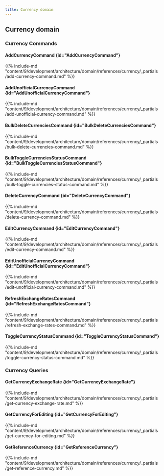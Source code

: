 ```yaml
---
title: Currency domain
---
```


## Currency domain

### Currency Commands

#### AddCurrencyCommand {id="AddCurrencyCommand"}

{{%  include-md "content/9/development/architecture/domain/references/currency/_partials/add-currency-command.md" %}}
#### AddUnofficialCurrencyCommand {id="AddUnofficialCurrencyCommand"}

{{%  include-md "content/9/development/architecture/domain/references/currency/_partials/add-unofficial-currency-command.md" %}}
#### BulkDeleteCurrenciesCommand {id="BulkDeleteCurrenciesCommand"}

{{%  include-md "content/9/development/architecture/domain/references/currency/_partials/bulk-delete-currencies-command.md" %}}
#### BulkToggleCurrenciesStatusCommand {id="BulkToggleCurrenciesStatusCommand"}

{{%  include-md "content/9/development/architecture/domain/references/currency/_partials/bulk-toggle-currencies-status-command.md" %}}
#### DeleteCurrencyCommand {id="DeleteCurrencyCommand"}

{{%  include-md "content/9/development/architecture/domain/references/currency/_partials/delete-currency-command.md" %}}
#### EditCurrencyCommand {id="EditCurrencyCommand"}

{{%  include-md "content/9/development/architecture/domain/references/currency/_partials/edit-currency-command.md" %}}
#### EditUnofficialCurrencyCommand {id="EditUnofficialCurrencyCommand"}

{{%  include-md "content/9/development/architecture/domain/references/currency/_partials/edit-unofficial-currency-command.md" %}}
#### RefreshExchangeRatesCommand {id="RefreshExchangeRatesCommand"}

{{%  include-md "content/9/development/architecture/domain/references/currency/_partials/refresh-exchange-rates-command.md" %}}
#### ToggleCurrencyStatusCommand {id="ToggleCurrencyStatusCommand"}

{{%  include-md "content/9/development/architecture/domain/references/currency/_partials/toggle-currency-status-command.md" %}}

### Currency Queries

#### GetCurrencyExchangeRate {id="GetCurrencyExchangeRate"}

{{%  include-md "content/9/development/architecture/domain/references/currency/_partials/get-currency-exchange-rate.md" %}}
#### GetCurrencyForEditing {id="GetCurrencyForEditing"}

{{%  include-md "content/9/development/architecture/domain/references/currency/_partials/get-currency-for-editing.md" %}}
#### GetReferenceCurrency {id="GetReferenceCurrency"}

{{%  include-md "content/9/development/architecture/domain/references/currency/_partials/get-reference-currency.md" %}}
